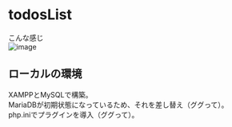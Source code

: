# todosList

こんな感じ  
![image](https://github.com/eieio81810/todosList/assets/34175263/b5446b13-352b-4ec4-87c6-1c5dd5f2b569)

## ローカルの環境

XAMPPとMySQLで構築。  
MariaDBが初期状態になっているため、それを差し替え（ググって）。  
php.iniでプラグインを導入（ググって）。  
